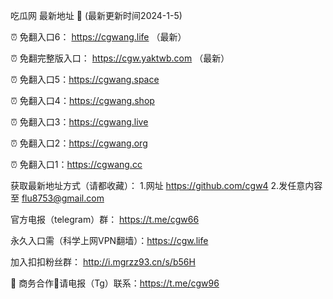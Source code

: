 吃瓜网 最新地址 👋 (最新更新时间2024-1-5)

⏰ 免翻入口6： https://cgwang.life   （最新）

⏰ 免翻完整版入口： https://cgw.yaktwb.com （最新）

⏰ 免翻入口5：https://cgwang.space

⏰ 免翻入口4：https://cgwang.shop

⏰ 免翻入口3：https://cgwang.live

⏰ 免翻入口2：https://cgwang.org

⏰ 免翻入口1：https://cgwang.cc

获取最新地址方式（请都收藏）： 
1.网址    https://github.com/cgw4
2.发任意内容至  flu8753@gmail.com

官方电报（telegram）群： https://t.me/cgw66

永久入口需（科学上网VPN翻墙）：https://cgw.life

加入扣扣粉丝群： http://i.mgrzz93.cn/s/b56H

🤝 商务合作🤝请电报（Tg）联系：https://t.me/cgw96



